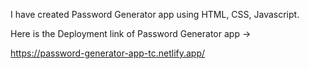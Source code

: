 I have created Password Generator app using HTML, CSS, Javascript.

Here is the Deployment link of Password Generator app ->

https://password-generator-app-tc.netlify.app/
